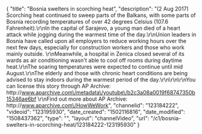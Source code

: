 {
    "title": "Bosnia swelters in scorching heat",
    "description": "(2 Aug 2017) Scorching heat continued to sweep parts of the Balkans, with some parts of Bosnia recording temperatures of over 42 degrees Celsius (107.6 Fahrenheit).\r\nIn the capital of Sarajevo, a young man died of a heart attack while jogging during the warmest time of the day.\r\nUnion leaders in Bosnia have called upon all employers to reduce working hours over the next few days, especially for construction workers and those who work mainly outside. \r\nMeanwhile, a hospital in Zenica closed several of its wards as air conditioning wasn't able to cool off rooms during daytime heat.\r\nThe soaring temperatures were expected to continue until mid August.\r\nThe elderly and those with chronic heart conditions are being advised to stay indoors during the warmest period of the day.\r\n\r\n\r\nYou can license this story through AP Archive: http:\/\/www.aparchive.com\/metadata\/youtube\/b2c3a08a0019f68747350b15346ae6bf \r\nFind out more about AP Archive: http:\/\/www.aparchive.com\/HowWeWork",
    "channelid": "123184222",
    "videoid": "123195930",
    "date_created": "1502116816",
    "date_modified": "1508437362",
    "type": "",
    "layout": "channelVideo",
    "url": "\/c1\/bosnia-swelters-in-scorching-heat\/123184222-123195930"
}